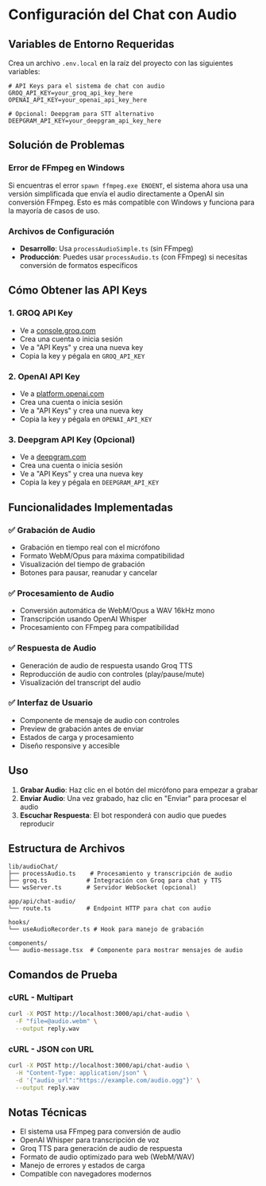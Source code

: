 # Configuración del Chat con Audio

## Variables de Entorno Requeridas

Crea un archivo `.env.local` en la raíz del proyecto con las siguientes variables:

```env
# API Keys para el sistema de chat con audio
GROQ_API_KEY=your_groq_api_key_here
OPENAI_API_KEY=your_openai_api_key_here

# Opcional: Deepgram para STT alternativo
DEEPGRAM_API_KEY=your_deepgram_api_key_here
```

## Solución de Problemas

### Error de FFmpeg en Windows
Si encuentras el error `spawn ffmpeg.exe ENOENT`, el sistema ahora usa una versión simplificada que envía el audio directamente a OpenAI sin conversión FFmpeg. Esto es más compatible con Windows y funciona para la mayoría de casos de uso.

### Archivos de Configuración
- **Desarrollo**: Usa `processAudioSimple.ts` (sin FFmpeg)
- **Producción**: Puedes usar `processAudio.ts` (con FFmpeg) si necesitas conversión de formatos específicos

## Cómo Obtener las API Keys

### 1. GROQ API Key
- Ve a [console.groq.com](https://console.groq.com)
- Crea una cuenta o inicia sesión
- Ve a "API Keys" y crea una nueva key
- Copia la key y pégala en `GROQ_API_KEY`

### 2. OpenAI API Key
- Ve a [platform.openai.com](https://platform.openai.com)
- Crea una cuenta o inicia sesión
- Ve a "API Keys" y crea una nueva key
- Copia la key y pégala en `OPENAI_API_KEY`

### 3. Deepgram API Key (Opcional)
- Ve a [deepgram.com](https://deepgram.com)
- Crea una cuenta o inicia sesión
- Ve a "API Keys" y crea una nueva key
- Copia la key y pégala en `DEEPGRAM_API_KEY`

## Funcionalidades Implementadas

### ✅ Grabación de Audio
- Grabación en tiempo real con el micrófono
- Formato WebM/Opus para máxima compatibilidad
- Visualización del tiempo de grabación
- Botones para pausar, reanudar y cancelar

### ✅ Procesamiento de Audio
- Conversión automática de WebM/Opus a WAV 16kHz mono
- Transcripción usando OpenAI Whisper
- Procesamiento con FFmpeg para compatibilidad

### ✅ Respuesta de Audio
- Generación de audio de respuesta usando Groq TTS
- Reproducción de audio con controles (play/pause/mute)
- Visualización del transcript del audio

### ✅ Interfaz de Usuario
- Componente de mensaje de audio con controles
- Preview de grabación antes de enviar
- Estados de carga y procesamiento
- Diseño responsive y accesible

## Uso

1. **Grabar Audio**: Haz clic en el botón del micrófono para empezar a grabar
2. **Enviar Audio**: Una vez grabado, haz clic en "Enviar" para procesar el audio
3. **Escuchar Respuesta**: El bot responderá con audio que puedes reproducir

## Estructura de Archivos

```
lib/audioChat/
├── processAudio.ts    # Procesamiento y transcripción de audio
├── groq.ts           # Integración con Groq para chat y TTS
└── wsServer.ts       # Servidor WebSocket (opcional)

app/api/chat-audio/
└── route.ts          # Endpoint HTTP para chat con audio

hooks/
└── useAudioRecorder.ts # Hook para manejo de grabación

components/
└── audio-message.tsx  # Componente para mostrar mensajes de audio
```

## Comandos de Prueba

### cURL - Multipart
```bash
curl -X POST http://localhost:3000/api/chat-audio \
  -F "file=@audio.webm" \
  --output reply.wav
```

### cURL - JSON con URL
```bash
curl -X POST http://localhost:3000/api/chat-audio \
  -H "Content-Type: application/json" \
  -d '{"audio_url":"https://example.com/audio.ogg"}' \
  --output reply.wav
```

## Notas Técnicas

- El sistema usa FFmpeg para conversión de audio
- OpenAI Whisper para transcripción de voz
- Groq TTS para generación de audio de respuesta
- Formato de audio optimizado para web (WebM/WAV)
- Manejo de errores y estados de carga
- Compatible con navegadores modernos
